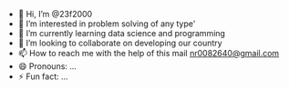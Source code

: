 - 👋 Hi, I’m @23f2000
- 👀 I’m interested in problem solving of any type'
- 🌱 I’m currently learning data science and programming
- 💞️ I’m looking to collaborate on developing our country 
- 📫 How to reach me with the help of this mail nr0082640@gmail.com
- 😄 Pronouns: ...
- ⚡ Fun fact: ...

<!---
23f2000/23f2000 is a ✨ special ✨ repository because its `README.md` (this file) appears on your GitHub profile.
You can click the Preview link to take a look at your changes.
--->
